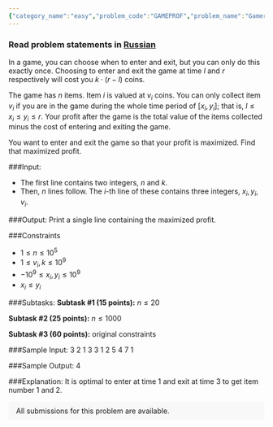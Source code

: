 ```yaml
---
{"category_name":"easy","problem_code":"GAMEPROF","problem_name":"Gamer","problemComponents":{"constraints":"","constraintsState":false,"subtasks":"","subtasksState":false,"inputFormat":"","inputFormatState":false,"outputFormat":"","outputFormatState":false,"sampleTestCases":{"0":{"id":1,"input":"3 2\r\n    1 3 3\r\n    1 2 5\r\n    4 7 1","output":4,"explanation":"It is optimal to enter at time $1$ and exit at time $3$ to get item number $1$ and $2$.","isDeleted":false}}},"video_editorial_url":"https://youtu.be/G5uaD0oGSto","languages_supported":{"0":"CPP14","1":"C","2":"JAVA","3":"PYTH 3.6","4":"CPP17","5":"PYTH","6":"PYP3","7":"CS2","8":"ADA","9":"PYPY","10":"TEXT","11":"PAS fpc","12":"NODEJS","13":"RUBY","14":"PHP","15":"GO","16":"HASK","17":"TCL","18":"PERL","19":"SCALA","20":"LUA","21":"kotlin","22":"BASH","23":"JS","24":"LISP sbcl","25":"rust","26":"PAS gpc","27":"BF","28":"CLOJ","29":"R","30":"D","31":"CAML","32":"FORT","33":"ASM","34":"swift","35":"FS","36":"WSPC","37":"LISP clisp","38":"SQL","39":"SCM guile","40":"PERL6","41":"ERL","42":"CLPS","43":"ICK","44":"NICE","45":"PRLG","46":"ICON","47":"COB","48":"SCM chicken","49":"PIKE","50":"SCM qobi","51":"ST","52":"SQLQ","53":"NEM"},"max_timelimit":1,"source_sizelimit":50000,"problem_author":"nhdtxdy","problem_tester":"","date_added":"2-01-2021","tags":{"0":"easy","1":"ltime94","2":"nhdtxdy","3":"segment"},"problem_difficulty_level":"Easy-Medium","best_tag":"Segment Tree","editorial_url":"https://discuss.codechef.com/problems/GAMEPROF","time":{"view_start_date":1616864402,"submit_start_date":1616864402,"visible_start_date":1616864402,"end_date":1735669800},"is_direct_submittable":false,"problemDiscussURL":"https://discuss.codechef.com/search?q=GAMEPROF","is_proctored":false,"visitedContests":{},"layout":"problem"}
---
```

### Read problem statements in [Russian](https://www.codechef.com/download/translated/LTIME94/russian/GAMEPROF.pdf)

In a game, you can choose when to enter and exit, but you can only do this exactly once. Choosing to enter and exit the game at time $l$ and $r$ respectively will cost you $k\cdot (r-l)$ coins.

The game has $n$ items. Item $i$ is valued at $v_i$ coins. You can only collect item $v_i$ if you are in the game during the whole time period of $[x_i,y_i]$; that is, $l \le x_i \le y_i \le r$. Your profit after the game is the total value of the items collected minus the cost of entering and exiting the game.

You want to enter and exit the game so that your profit is maximized. Find that maximized profit.

###Input:
- The first line contains two integers, $n$ and $k$.
- Then, $n$ lines follow. The $i$-th line of these contains three integers, $x_i,y_i,v_i$.

###Output:
Print a single line containing the maximized profit.

###Constraints 
- $1\le n\le 10^5$
- $1 \le v_i ,k\le 10^9$
- $-10^9 \le x_i,y_i\le 10^9$
- $x_i \le y_i$

###Subtasks:
**Subtask #1 (15 points):** $n \le 20$

**Subtask #2 (25 points):** $n \le 1000$

**Subtask #3 (60 points):** original constraints

###Sample Input:
    3 2
    1 3 3
    1 2 5
    4 7 1

###Sample Output:
    4

###Explanation:
It is optimal to enter at time $1$ and exit at time $3$ to get item number $1$ and $2$.
<aside style='background: #f8f8f8;padding: 10px 15px;'><div>All submissions for this problem are available.</div></aside>